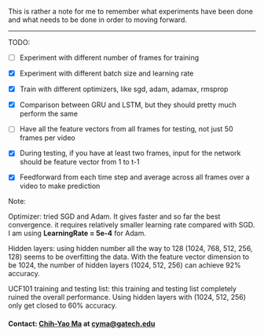 This is rather a note for me to remember what experiments have been done and what needs to be done in order to moving forward. 

---
TODO: 
- [ ] Experiment with different number of frames for training
- [x] Experiment with different batch size and learning rate
- [x] Train with different optimizers, like sgd, adam, adamax, rmsprop
- [x] Comparison between GRU and LSTM, but they should pretty much perform the same
- [ ] Have all the feature vectors from all frames for testing, not just 50 frames per video 
- [x] During testing, if you have at least two frames, input for the network should be feature vector from 1 to t-1
- [x] Feedforward from each time step and average across all frames over a video to make prediction


Note: 

Optimizer: tried SGD and Adam. It gives faster and so far the best convergence. it requires relatively smaller learning rate compared with SGD. I am using **LearningRate = 5e-4** for Adam. 

Hidden layers: using hidden number all the way to 128 (1024, 768, 512, 256, 128) seems to be overfitting the data. With the feature vector dimension to be 1024, the number of hidden layers (1024, 512, 256) can achieve 92% accuracy. 

UCF101 training and testing list: this training and testing list completely ruined the overall performance. Using hidden layers with (1024, 512, 256) only get closed to 60% accuracy. 


#### Contact: [Chih-Yao Ma](http://shallowdown.wix.com/chih-yao-ma) at <cyma@gatech.edu>

